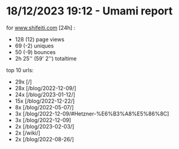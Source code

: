 # 18/12/2023 19:12 - Umami report
for www.shifeiti.com [24h] :

 - 128 (12) page views
 - 69 (-2) uniques
 - 50 (-9) bounces
 - 2h 25'' (59' 2'') totaltime


top 10 urls:
 - 29x [/]
 - 28x [/blog/2022-12-09/]
 - 24x [/blog/2023-01-12/]
 - 15x [/blog/2022-12-22/]
 - 8x [/blog/2022-05-07/]
 - 3x [/blog/2022-12-09/#Hetzner-%E6%B3%A8%E5%86%8C]
 - 3x [/blog/2022-12-09]
 - 2x [/blog/2023-02-03/]
 - 2x [/wiki/]
 - 2x [/blog/2022-08-26/]


